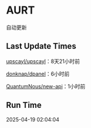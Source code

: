 # AURT

自动更新


## Last Update Times

[upscayl/upscayl](https://github.com/upscayl/upscayl)：8天21小时前

[donknap/dpanel](https://github.com/donknap/dpanel)：6小时前

[QuantumNous/new-api](https://github.com/QuantumNous/new-api)：1小时前


## Run Time
2025-04-19 02:04:04
